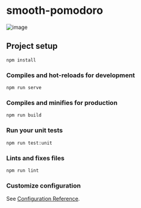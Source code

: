 # smooth-pomodoro
![image](https://github.com/NicolasGuruphat/smooth-pomodoro/assets/82589938/279de27c-1513-42da-9f5f-c0d2795a5027)

## Project setup
```
npm install
```

### Compiles and hot-reloads for development
```
npm run serve
```

### Compiles and minifies for production
```
npm run build
```

### Run your unit tests
```
npm run test:unit
```

### Lints and fixes files
```
npm run lint
```

### Customize configuration
See [Configuration Reference](https://cli.vuejs.org/config/).

